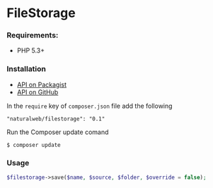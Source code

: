 FileStorage
===========

### Requirements:
  * PHP 5.3+

### Installation

- [API on Packagist](https://packagist.org/packages/naturalweb/filestorage)
- [API on GitHub](https://github.com/naturalweb/FileStorage)

In the `require` key of `composer.json` file add the following

    "naturalweb/filestorage": "0.1"

Run the Composer update comand

    $ composer update

### Usage
```php
$filestorage->save($name, $source, $folder, $override = false);
```